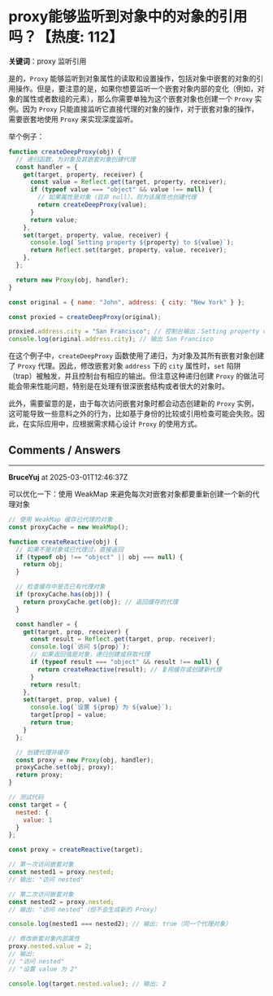 # proxy能够监听到对象中的对象的引用吗？【热度: 112】

**关键词**：proxy 监听引用

是的，`Proxy` 能够监听到对象属性的读取和设置操作，包括对象中嵌套的对象的引用操作。但是，要注意的是，如果你想要监听一个嵌套对象内部的变化（例如，对象的属性或者数组的元素），那么你需要单独为这个嵌套对象也创建一个 `Proxy` 实例。因为 `Proxy` 只能直接监听它直接代理的对象的操作，对于嵌套对象的操作，需要嵌套地使用 `Proxy` 来实现深度监听。

举个例子：

```javascript
function createDeepProxy(obj) {
  // 递归函数，为对象及其嵌套对象创建代理
  const handler = {
    get(target, property, receiver) {
      const value = Reflect.get(target, property, receiver);
      if (typeof value === "object" && value !== null) {
        // 如果属性是对象（且非 null），则为该属性也创建代理
        return createDeepProxy(value);
      }
      return value;
    },
    set(target, property, value, receiver) {
      console.log(`Setting property ${property} to ${value}`);
      return Reflect.set(target, property, value, receiver);
    },
  };

  return new Proxy(obj, handler);
}

const original = { name: "John", address: { city: "New York" } };

const proxied = createDeepProxy(original);

proxied.address.city = "San Francisco"; // 控制台输出：Setting property city to San Francisco
console.log(original.address.city); // 输出 San Francisco
```

在这个例子中，`createDeepProxy` 函数使用了递归，为对象及其所有嵌套对象创建了 `Proxy` 代理。因此，修改嵌套对象 `address` 下的 `city` 属性时，`set` 陷阱（trap）被触发，并且控制台有相应的输出。但注意这种递归创建 `Proxy` 的做法可能会带来性能问题，特别是在处理有很深嵌套结构或者很大的对象时。

此外，需要留意的是，由于每次访问嵌套对象时都会动态创建新的 `Proxy` 实例，这可能导致一些意料之外的行为，比如基于身份的比较或引用检查可能会失败。因此，在实际应用中，应根据需求精心设计 `Proxy` 的使用方式。


## Comments / Answers

---

**BruceYuj** at 2025-03-01T12:46:37Z

可以优化一下：使用 WeakMap 来避免每次对嵌套对象都要重新创建一个新的代理对象
```javascript
// 使用 WeakMap 缓存已代理的对象
const proxyCache = new WeakMap();

function createReactive(obj) {
  // 如果不是对象或已代理过，直接返回
  if (typeof obj !== "object" || obj === null) {
    return obj;
  }

  // 检查缓存中是否已有代理对象
  if (proxyCache.has(obj)) {
    return proxyCache.get(obj); // 返回缓存的代理
  }

  const handler = {
    get(target, prop, receiver) {
      const result = Reflect.get(target, prop, receiver);
      console.log(`访问 ${prop}`);
      // 如果返回值是对象，递归创建或获取代理
      if (typeof result === "object" && result !== null) {
        return createReactive(result); // 复用缓存或创建新代理
      }
      return result;
    },
    set(target, prop, value) {
      console.log(`设置 ${prop} 为 ${value}`);
      target[prop] = value;
      return true;
    }
  };

  // 创建代理并缓存
  const proxy = new Proxy(obj, handler);
  proxyCache.set(obj, proxy);
  return proxy;
}

// 测试代码
const target = {
  nested: {
    value: 1
  }
};

const proxy = createReactive(target);

// 第一次访问嵌套对象
const nested1 = proxy.nested;
// 输出: "访问 nested"

// 第二次访问嵌套对象
const nested2 = proxy.nested;
// 输出: "访问 nested"（但不会生成新的 Proxy）

console.log(nested1 === nested2); // 输出: true（同一个代理对象）

// 修改嵌套对象内部属性
proxy.nested.value = 2;
// 输出: 
// "访问 nested"
// "设置 value 为 2"

console.log(target.nested.value); // 输出: 2
```